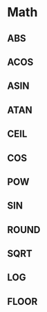 # Math

## ABS

## ACOS

## ASIN

## ATAN

## CEIL

## COS

## POW

## SIN

## ROUND

## SQRT

## LOG

## FLOOR
